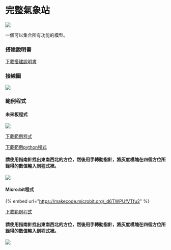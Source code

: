 # 完整氣象站

![](https://kittenbothk.readthedocs.io/en/latest/\_images/complete\_station.png)

一個可以集合所有功能的模型。

### 搭建說明書

[下載搭建說明書](https://github.com/kittenbothk/kittenbothk/raw/master/Kits/weatherstation/instructions/complete\_station.pdf)

### 接線圖

![](https://kittenbothk.readthedocs.io/en/latest/\_images/complete\_wiring.png)

### 範例程式

#### 未來板程式

![](https://kittenbothk.readthedocs.io/en/latest/\_images/complete\_grayscale\_code.png)

[下載範例程式](https://github.com/kittenbothk/kittenbothk/raw/master/Kits/weatherstation/sb3/7\_complete.sb3)

[下載範例python程式](https://github.com/kittenbothk/kittenbothk/raw/master/Kits/weatherstation/py/7\_complete.py)

#### 請使用指南針找出東南西北的方位，然後用手轉動指針，將灰度模塊在四個方位所錄得的數值輸入到程式裡。

![](https://kittenbothk.readthedocs.io/en/latest/\_images/complete\_grayscale\_code1.png)

#### Micro:bit程式

{% embed url="https://makecode.microbit.org/_d6TWPUfVTfu2" %}

[下載範例程式](https://makecode.microbit.org/\_d6TWPUfVTfu2)

#### 請使用指南針找出東南西北的方位，然後用手轉動指針，將灰度模塊在四個方位所錄得的數值輸入到程式裡。

![](https://kittenbothk.readthedocs.io/en/latest/\_images/complete\_grayscale\_code2.png)

